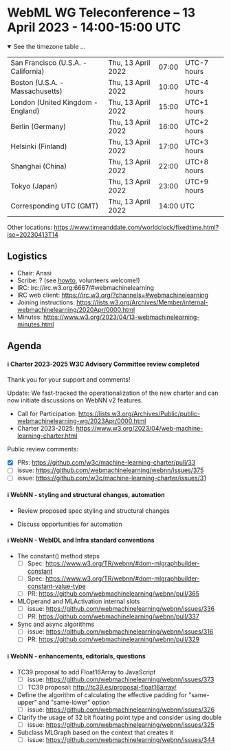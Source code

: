 
# WebML WG Teleconference – 13 April 2023 - 14:00-15:00 UTC

<details open><summary>See the timezone table ...</summary>
<table>
<tr><td> San Francisco (U.S.A. - California) <td> Thu, 13 April 2022 <td> 07:00 <td> UTC-7 hours
<tr><td> Boston (U.S.A. - Massachusetts) <td> Thu, 13 April 2022 <td> 10:00 <td> UTC-4 hours
<tr><td> London (United Kingdom - England) <td> Thu, 13 April 2022 <td> 15:00 <td> UTC+1 hours
<tr><td> Berlin (Germany) <td> Thu, 13 April 2022 <td> 16:00 <td> UTC+2 hours
<tr><td> Helsinki (Finland) <td> Thu, 13 April 2022 <td> 17:00 <td> UTC+3 hours
<tr><td> Shanghai (China) <td> Thu, 13 April 2022 <td> 22:00 <td> UTC+8 hours
<tr><td> Tokyo (Japan) <td> Thu, 13 April 2022 <td> 23:00 <td> UTC+9 hours
<tr><td> Corresponding UTC (GMT) <td> Thu, 13 April 2022 <td colspan=2> 14:00 UTC
</table>

Other locations: https://www.timeanddate.com/worldclock/fixedtime.html?iso=20230413T14
  </details>

## Logistics

* Chair: Anssi
* Scribe: ? (see [howto](https://github.com/webmachinelearning/meetings/blob/main/scribe-howto.md), volunteers welcome!)
* IRC: irc://irc.w3.org:6667/#webmachinelearning
* IRC web client: https://irc.w3.org/?channels=#webmachinelearning
* Joining instructions: https://lists.w3.org/Archives/Member/internal-webmachinelearning/2020Apr/0000.html
* Minutes: https://www.w3.org/2023/04/13-webmachinelearning-minutes.html

## Agenda

#### ℹ️ Charter 2023-2025 W3C Advisory Committee review completed

Thank you for your support and comments!

Update: We fast-tracked the operationalization of the new charter and can now initiate discussions on WebNN v2 features.

- Call for Participation: https://lists.w3.org/Archives/Public/public-webmachinelearning-wg/2023Apr/0000.html
- Charter 2023-2025: https://www.w3.org/2023/04/web-machine-learning-charter.html

Public review comments:
- [x] PRs: https://github.com/w3c/machine-learning-charter/pull/33
- [ ] issue: https://github.com/webmachinelearning/webnn/issues/375
- [ ] issue: https://github.com/w3c/machine-learning-charter/issues/31

#### ℹ️ WebNN - styling and structural changes, automation

- Review proposed spec styling and structural changes

- Discuss opportunities for automation

#### ℹ️ WebNN - WebIDL and Infra standard conventions

- The constant() method steps
  - [ ] Spec: https://www.w3.org/TR/webnn/#dom-mlgraphbuilder-constant
  - [ ] Spec: https://www.w3.org/TR/webnn/#dom-mlgraphbuilder-constant-value-type
  - [ ] PR: https://github.com/webmachinelearning/webnn/pull/365

- MLOperand and MLActivation internal slots
  - [ ] issue: https://github.com/webmachinelearning/webnn/issues/336
  - [ ] PR: https://github.com/webmachinelearning/webnn/pull/337

- Sync and async algorithms
  - [ ] issue: https://github.com/webmachinelearning/webnn/issues/316
  - [ ] PR: https://github.com/webmachinelearning/webnn/pull/329

#### ℹ️ WebNN - enhancements, editorials, questions

- TC39 proposal to add Float16Array to JavaScript
  - [ ] issue: https://github.com/webmachinelearning/webnn/issues/373
  - [ ] TC39 proposal: http://tc39.es/proposal-float16array/

- Define the algorithm of calculating the effective padding for "same-upper" and "same-lower" option
  - [ ] issue: https://github.com/webmachinelearning/webnn/issues/326

- Clarify the usage of 32 bit floating point type and consider using double
  - [ ] issue: https://github.com/webmachinelearning/webnn/issues/325

- Subclass MLGraph based on the context that creates it
  - [ ] issue: https://github.com/webmachinelearning/webnn/issues/344
